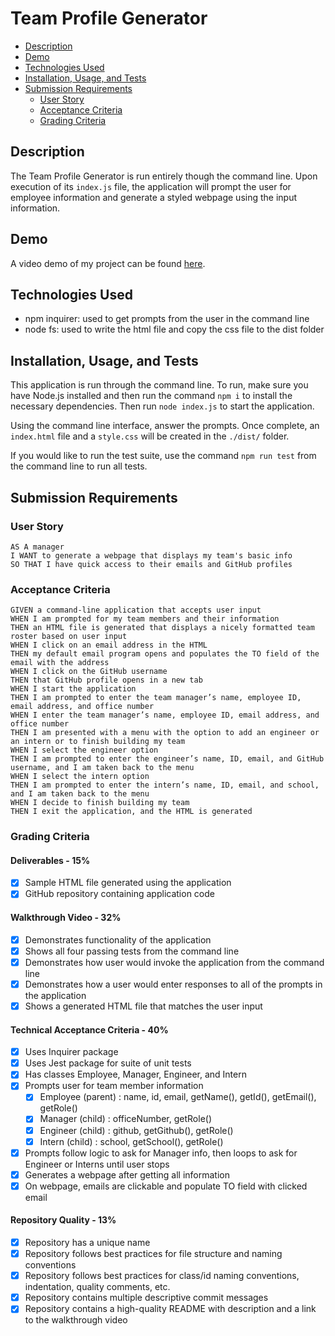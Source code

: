 # Team Profile Generator <!-- omit in toc -->
- [Description](#description)
- [Demo](#demo)
- [Technologies Used](#technologies-used)
- [Installation, Usage, and Tests](#installation-usage-and-tests)
- [Submission Requirements](#submission-requirements)
  - [User Story](#user-story)
  - [Acceptance Criteria](#acceptance-criteria)
  - [Grading Criteria](#grading-criteria)
## Description
The Team Profile Generator is run entirely though the command line. Upon execution of its `index.js` file, the application will prompt the user for employee information and generate a styled webpage using the input information.
## Demo
A video demo of my project can be found [here](https://www.youtube.com/watch?v=AVRgJJOeHNI).
## Technologies Used
- npm inquirer: used to get prompts from the user in the command line
- node fs: used to write the html file and copy the css file to the dist folder
## Installation, Usage, and Tests
This application is run through the command line. To run, make sure you have Node.js installed and then run the command `npm i` to install the necessary dependencies. Then run `node index.js` to start the application.

Using the command line interface, answer the prompts. Once complete, an `index.html` file and a `style.css` will be created in the `./dist/` folder.

If you would like to run the test suite, use the command `npm run test` from the command line to run all tests.
## Submission Requirements
### User Story
```
AS A manager
I WANT to generate a webpage that displays my team's basic info
SO THAT I have quick access to their emails and GitHub profiles
```
### Acceptance Criteria
```
GIVEN a command-line application that accepts user input
WHEN I am prompted for my team members and their information
THEN an HTML file is generated that displays a nicely formatted team roster based on user input
WHEN I click on an email address in the HTML
THEN my default email program opens and populates the TO field of the email with the address
WHEN I click on the GitHub username
THEN that GitHub profile opens in a new tab
WHEN I start the application
THEN I am prompted to enter the team manager’s name, employee ID, email address, and office number
WHEN I enter the team manager’s name, employee ID, email address, and office number
THEN I am presented with a menu with the option to add an engineer or an intern or to finish building my team
WHEN I select the engineer option
THEN I am prompted to enter the engineer’s name, ID, email, and GitHub username, and I am taken back to the menu
WHEN I select the intern option
THEN I am prompted to enter the intern’s name, ID, email, and school, and I am taken back to the menu
WHEN I decide to finish building my team
THEN I exit the application, and the HTML is generated
```
### Grading Criteria
#### Deliverables - 15% <!-- omit in toc -->
- [x] Sample HTML file generated using the application
- [x] GitHub repository containing application code
#### Walkthrough Video - 32% <!-- omit in toc -->
- [x] Demonstrates functionality of the application
- [x] Shows all four passing tests from the command line
- [x] Demonstrates how user would invoke the application from the command line
- [x] Demonstrates how a user would enter responses to all of the prompts in the application
- [x] Shows a generated HTML file that matches the user input
#### Technical Acceptance Criteria - 40% <!-- omit in toc -->
- [x] Uses Inquirer package
- [x] Uses Jest package for suite of unit tests
- [x] Has classes Employee, Manager, Engineer, and Intern
- [x] Prompts user for team member information
  - [x] Employee (parent) : name, id, email, getName(), getId(), getEmail(), getRole()
  - [x] Manager (child) : officeNumber, getRole()
  - [x] Engineer (child) : github, getGithub(), getRole()
  - [x] Intern (child) : school, getSchool(), getRole()
- [x] Prompts follow logic to ask for Manager info, then loops to ask for Engineer or Interns until user stops
- [x] Generates a webpage after getting all information
- [x] On webpage, emails are clickable and populate TO field with clicked email
#### Repository Quality - 13% <!-- omit in toc -->
- [x] Repository has a unique name
- [x] Repository follows best practices for file structure and naming conventions
- [x] Repository follows best practices for class/id naming conventions, indentation, quality comments, etc.
- [x] Repository contains multiple descriptive commit messages
- [x] Repository contains a high-quality README with description and a link to the walkthrough video